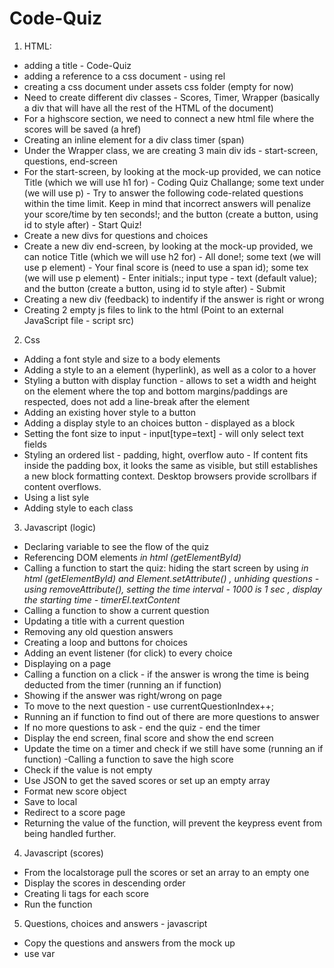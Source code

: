 # Code-Quiz
1. HTML:
- adding a title - Code-Quiz
- adding a reference to a css document  - using rel
- creating a css document under assets css folder (empty for now)
- Need to create different div classes - Scores, Timer, Wrapper (basically a div that will have all the rest of the HTML of the document)
- For a highscore section, we need to connect a new html file where the scores will be saved (a href)
- Creating an inline element for a div class timer (span)
- Under the Wrapper class, we are creating 3 main div ids - start-screen, questions, end-screen
- For the start-screen, by looking at the mock-up provided, we can notice Title (which we will use h1 for) - Coding Quiz Challange; some text under (we will use p) - Try to answer the following code-related questions within the time limit. Keep in mind that incorrect answers will penalize your score/time by ten seconds!; and the button (create a button, using id to style after) - Start Quiz! 
- Create a new divs for questions and choices
- Create a new div end-screen, by looking at the mock-up provided, we can notice Title (which we will use h2 for) - All done!; some text (we will use p element) - Your final score is (need to use a span id); some tex (we will use p element) - Enter initials:; input type - text (default value); and the button (create a button, using id to style after) - Submit
-  Creating a new div (feedback) to indentify if the answer is right or wrong 
- Creating 2 empty js files to link to the html (Point to an external JavaScript file - script src)

2. Css
- Adding a font style and size to a body elements
- Adding a style to an a element (hyperlink), as well as a color to a hover
- Styling a button with display function - allows to set a width and height on the element where the top and bottom margins/paddings are respected, does not add a line-break after the element
- Adding an existing hover style to a button
- Adding a display style to an choices button - displayed as a block
- Setting the font size to input - input[type=text] - will only select text fields
- Styling an ordered list - padding, hight, overflow auto - If content fits inside the padding box, it looks the same as visible, but still establishes a new block formatting context. Desktop browsers provide scrollbars if content overflows.
- Using a list syle 
- Adding style to each class

3. Javascript (logic)
- Declaring variable to see the flow of the quiz 
- Referencing DOM elements <var> in html (getElementById)
- Calling a function to start the quiz: hiding the start screen by using <var> in html (getElementById) and Element.setAttribute() , unhiding questions - using removeAttribute(), setting the time interval - 1000 is 1 sec , display the starting time - timerEl.textContent
- Calling a function to show a current question 
- Updating a title with a current question 
- Removing any old question answers
- Creating a loop and buttons for choices 
- Adding an event listener (for click) to every choice
- Displaying on a page
- Calling a function on a click - if the answer is wrong the time is being deducted from the timer (running an if function)
- Showing if the answer was right/wrong on page
- To move to the next question - use currentQuestionIndex++;
- Running an if function to find out of there are more questions to answer
- If no more questions to ask - end the quiz - end the timer
- Display the end screen, final score and show the end screen
- Update the time on a timer and check if we still have some (running an if function)
-Calling a function to save the high score 
- Check if the value is not empty 
- Use JSON to get the saved scores or set up an empty array
- Format new score object
- Save to local 
- Redirect to a score page 
- Returning the value of the function, will prevent the keypress event from being handled further.

4. Javascript (scores)
- From the localstorage pull the scores or set an array to an empty one
- Display the scores in descending order
- Creating li tags for each score 
- Run the function 

5. Questions, choices and answers - javascript
- Copy the questions and answers from the mock up 
- use var 

